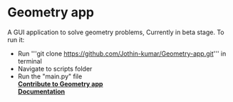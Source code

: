 
# Geometry app

A GUI application to solve geometry problems, Currently in beta stage.
To run it:
 - Run '''git clone https://github.com/Jothin-kumar/Geometry-app.git''' in terminal
 - Navigate to scripts folder
 - Run the "main.py" file  
**[Contribute to Geometry app](https://github.com/Jothin-kumar/Geometry-app/blob/master/CONTRIBUTING.md)**  
**[Documentation](http://geometry-app.rtfd.io/)**
